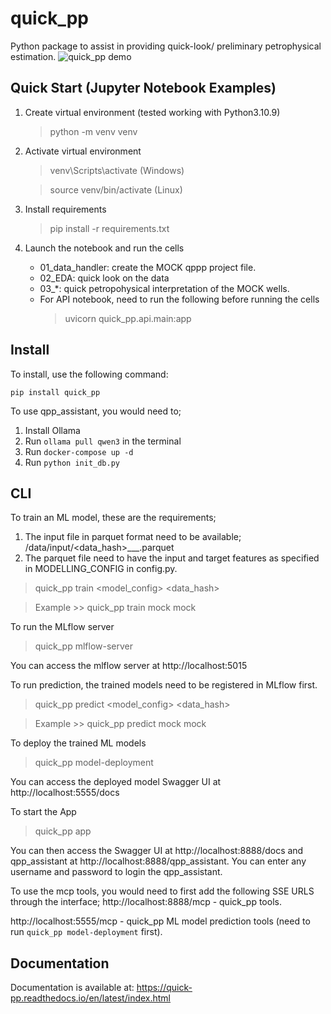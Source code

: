 # quick_pp

Python package to assist in providing quick-look/ preliminary petrophysical estimation.
![quick_pp demo](docs/static/quick_pp_demo.gif)

## Quick Start (Jupyter Notebook Examples)
1. Create virtual environment (tested working with Python3.10.9)
    > python -m venv venv

2. Activate virtual environment
    > venv\Scripts\activate (Windows)

    > source venv/bin/activate (Linux)

3. Install requirements
    > pip install -r requirements.txt

4. Launch the notebook and run the cells
    - 01_data_handler: create the MOCK qppp project file.
    - 02_EDA: quick look on the data
    - 03_*: quick petropohysical interpretation of the MOCK wells.
    - For API notebook, need to run the following before running the cells
        > uvicorn quick_pp.api.main:app

## Install
To install, use the following command:  
  
  `pip install quick_pp`

To use qpp_assistant, you would need to;
1. Install Ollama
2. Run `ollama pull qwen3` in the terminal
3. Run `docker-compose up -d`
4. Run `python init_db.py`

## CLI

To train an ML model, these are the requirements;  
1. The input file in parquet format need to be available; /data/input/<data_hash>___.parquet
2. The parquet file need to have the input and target features as specified in MODELLING_CONFIG in config.py.
> quick_pp train <model_config> <data_hash>

> Example >> quick_pp train mock mock

To run the MLflow server 
> quick_pp mlflow-server

You can access the mlflow server at http://localhost:5015

To run prediction, the trained models need to be registered in MLflow first.
> quick_pp predict <model_config> <data_hash>

> Example >> quick_pp predict mock mock

To deploy the trained ML models 
> quick_pp model-deployment

You can access the deployed model Swagger UI at http://localhost:5555/docs

To start the App 
> quick_pp app

You can then access the Swagger UI at http://localhost:8888/docs and qpp_assistant at http://localhost:8888/qpp_assistant.
You can enter any username and password to login the qpp_assistant.

To use the mcp tools, you would need to first add the following SSE URLS through the interface;
http://localhost:8888/mcp - quick_pp tools.

http://localhost:5555/mcp - quick_pp ML model prediction tools (need to run `quick_pp model-deployment` first).

## Documentation
Documentation is available at:
<https://quick-pp.readthedocs.io/en/latest/index.html>
